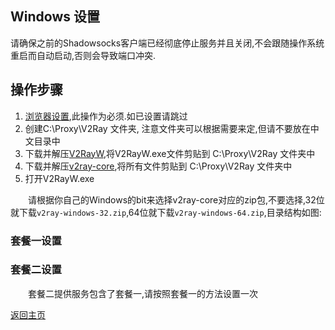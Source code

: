 ## Windows 设置

请确保之前的Shadowsocks客户端已经彻底停止服务并且关闭,不会跟随操作系统重启而自动启动,否则会导致端口冲突.

## 操作步骤
1. [浏览器设置](Brower_settings.md),此操作为必须.如已设置请跳过
2. 创建C:\Proxy\V2Ray 文件夹, 注意文件夹可以根据需要来定,但请不要放在中文目录中
3. 下载并解压[V2RayW](https://github.com/Cenmrev/V2RayW/releases),将V2RayW.exe文件剪贴到 C:\Proxy\V2Ray 文件夹中
4. 下载并解压[v2ray-core](https://github.com/v2ray/v2ray-core/releases),将所有文件剪贴到 C:\Proxy\V2Ray 文件夹中
5. 打开V2RayW.exe

&emsp;&emsp;请根据你自己的Windows的bit来选择v2ray-core对应的zip包,不要选择,32位就下载`v2ray-windows-32.zip`,64位就下载`v2ray-windows-64.zip`,目录结构如图:

### 套餐一设置


### 套餐二设置
&emsp;&emsp;套餐二提供服务包含了套餐一,请按照套餐一的方法设置一次

[返回主页](README.md)
